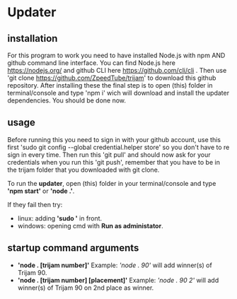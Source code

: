 # Updater

## installation 
For this program to work you need to have installed Node.js with npm AND github command line interface.
You can find Node.js here https://nodejs.org/ and github CLI here https://github.com/cli/cli .
Then use 'git clone https://github.com/ZpeedTube/trijam' to download this github repository.
After installing these the final step is to open (this) folder in terminal/console and type 'npm i' wich will download and install the updater dependencies.
You should be done now.

## usage
Before running this you need to sign in with your github account, use this first 'sudo git config --global credential.helper store' so you don't have to re sign in every time.
Then run this 'git pull' and should now ask for your credentials when you run this 'git push', remember that you have to be in the trijam folder that you downloaded with git clone.

To run the **updater**, open (this) folder in your terminal/console and type **'npm start'** or **'node .'**.

If they fail then try:
- linux: adding **'sudo '** in front.
- windows: opening cmd with **Run as administator**.


## startup command arguments
- **'node . [trijam number]'** Example: *'node . 90'* will add winner(s) of Trijam 90.
- **'node . [trijam number] [placement]'** Example: *'node . 90 2'* will add winner(s) of Trijam 90 on 2nd place as winner.